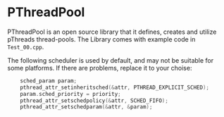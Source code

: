 # PThreadPool

PThreadPool is an open source library that it defines, creates and utilize 
pThreads thread-pools. The Library comes with example code in `Test_00.cpp`.

The following scheduler is used by default, and may not be suitable for some 
platforms. If there are problems, replace it to your choise:
```c++
	sched_param param;
	pthread_attr_setinheritsched(&attr, PTHREAD_EXPLICIT_SCHED);
	param.sched_priority = priority;
	pthread_attr_setschedpolicy(&attr, SCHED_FIFO);
	pthread_attr_setschedparam(&attr, &param);
```


